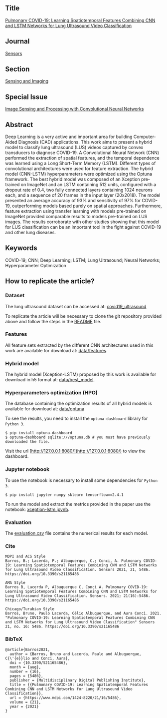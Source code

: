 ## Title

[Pulmonary COVID-19: Learning Spatiotemporal Features Combining CNN and LSTM Networks for Lung Ultrasound Video Classification](https://www.mdpi.com/1424-8220/21/16/5486)

## Journal

[Sensors](https://www.mdpi.com/journal/sensors)

## Section

[Sensing and Imaging](https://www.mdpi.com/journal/sensors/sections/sensing_imaging)

## Special Issue

[Image Sensing and Processing with Convolutional Neural Networks](https://www.mdpi.com/journal/sensors/special_issues/Image_Sensing_Processing)

## Abstract

Deep Learning is a very active and important area for building Computer-Aided Diagnosis (CAD) applications. This work aims to present a hybrid model to classify lung ultrasound (LUS) videos captured by convex transducers to diagnose COVID-19. A Convolutional Neural Network (CNN) performed the extraction of spatial features, and the temporal dependence was learned using a Long Short-Term Memory (LSTM). Different types of convolutional architectures were used for feature extraction. The hybrid model (CNN-LSTM) hyperparameters were optimized using the Optuna framework. The best hybrid model was composed of an Xception pre-trained on ImageNet and an LSTM containing 512 units, configured with a dropout rate of 0.4, two fully connected layers containing 1024 neurons each, and a sequence of 20 frames in the input layer (20x2018). The model presented an average accuracy of 93% and sensitivity of 97% for COVID-19, outperforming models based purely on spatial approaches. Furthermore, feature extraction using transfer learning with models pre-trained on ImageNet provided comparable results to models pre-trained on LUS images. The results corroborate with other studies showing that this model for LUS classification can be an important tool in the fight against COVID-19 and other lung diseases.

## Keywords

COVID-19; CNN; Deep Learning; LSTM; Lung Ultrasound; Neural Networks; Hyperparameter Optimization

## How to replicate the article?

### Dataset

The lung ultrasound dataset can be accessed at: [covid19_ultrasound](https://github.com/jannisborn/covid19_ultrasound/tree/9e254a140b4faa2c200b8bb5cee2347b7198fbef)

To replicate the article will be necessary to clone the git repository provided above and follow the steps in the [README](https://github.com/jannisborn/covid19_ultrasound/blob/9e254a140b4faa2c200b8bb5cee2347b7198fbef/data/README.md) file.

### Features

All feature sets extracted by the different CNN architectures used in this work are available for download at: [data/features](https://drive.google.com/drive/folders/1dlkpyQ2RrkCi1g8CfZsXYzxqL4X6XFJU?usp=sharing).

### Hybrid model

The hybrid model (Xception-LSTM) proposed by this work is available for download in h5 format at: [data/best_model](https://drive.google.com/drive/folders/1dlkpyQ2RrkCi1g8CfZsXYzxqL4X6XFJU?usp=sharing).

### Hyperparameters optimization (HPO)

The database containing the optimization results of all hybrid models is available for download at: [data/optuna](https://drive.google.com/drive/folders/1dlkpyQ2RrkCi1g8CfZsXYzxqL4X6XFJU?usp=sharing)

To see the results, you need to install the `optuna-dashboard` library for `Python 3`.

    $ pip install optuna-dashboard
    $ optuna-dashboard sqlite:///optuna.db # you must have previously downloaded the file.
    
Visit the url [http://127.0.0.1:8080/](http://127.0.0.1:8080/) to view the dashboard.

### Jupyter notebook

To use the notebook is necessary to install some dependencies for `Python 3`.

    $ pip install jupyter numpy sklearn tensorflow==2.4.1

To run the model and extract the metrics provided in the paper use the notebook: [xception-lstm.ipynb](xception-lstm.ipynb).

### Evaluation

The [evaluation.csv](evaluation.csv) file contains the numerical results for each model.

### Cite

	MDPI and ACS Style
	Barros, B.; Lacerda, P.; Albuquerque, C.; Conci, A. Pulmonary COVID-19: Learning Spatiotemporal Features Combining CNN and LSTM Networks for Lung Ultrasound Video Classification. Sensors 2021, 21, 5486. https://doi.org/10.3390/s21165486

	AMA Style
	Barros B, Lacerda P, Albuquerque C, Conci A. Pulmonary COVID-19: Learning Spatiotemporal Features Combining CNN and LSTM Networks for Lung Ultrasound Video Classification. Sensors. 2021; 21(16):5486. https://doi.org/10.3390/s21165486

	Chicago/Turabian Style
	Barros, Bruno, Paulo Lacerda, Célio Albuquerque, and Aura Conci. 2021. "Pulmonary COVID-19: Learning Spatiotemporal Features Combining CNN and LSTM Networks for Lung Ultrasound Video Classification" Sensors 21, no. 16: 5486. https://doi.org/10.3390/s21165486

### BibTeX

	@article{Barros2021,
	  author = {Barros, Bruno and Lacerda, Paulo and Albuquerque, C{\'{e}}lio and Conci, Aura},
	  doi = {10.3390/S21165486},
	  month = {aug},
	  number = {16},
	  pages = {5486},
	  publisher = {Multidisciplinary Digital Publishing Institute},
	  title = {{Pulmonary COVID-19: Learning Spatiotemporal Features Combining CNN and LSTM Networks for Lung Ultrasound Video Classification}},
	  url = {https://www.mdpi.com/1424-8220/21/16/5486},
	  volume = {21},
	  year = {2021}
	}
